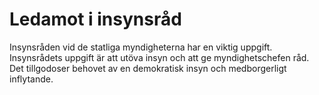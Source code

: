 # Ledamot i insynsråd

Insynsråden vid de statliga myndigheterna har en viktig uppgift. Insynsrådets uppgift är att utöva insyn och att ge myndighetschefen råd. Det tillgodoser behovet av en demokratisk insyn och medborgerligt inflytande.

